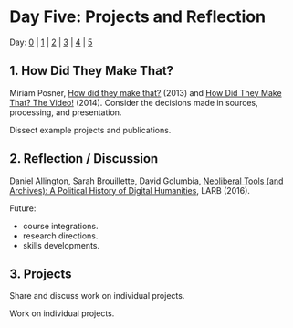 # Day Five: Projects and Reflection

Day: [0](day-0.md) | [1](day-1.md) | [2](day-2.md) | [3](day-3.md) | [4](day-4.md) | [5](day-5.md)

> 

## 1. How Did They Make That?

Miriam Posner, [How did they make that?](http://miriamposner.com/blog/how-did-they-make-that/) (2013) and [How Did They Make That? The Video!](https://archive.org/details/howdidtheymakethat) (2014). 
Consider the decisions made in sources, processing, and presentation.

Dissect example projects and publications.

## 2. Reflection / Discussion

Daniel Allington, Sarah Brouillette, David Golumbia, [Neoliberal Tools (and Archives): A Political History of Digital Humanities](https://lareviewofbooks.org/article/neoliberal-tools-archives-political-history-digital-humanities/), LARB (2016). 

Future:
- course integrations. 
- research directions.
- skills developments.

## 3. Projects

Share and discuss work on individual projects.

Work on individual projects.
